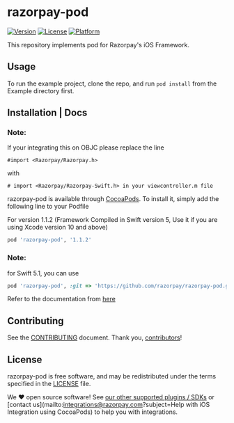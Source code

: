 # razorpay-pod

[![Version](https://img.shields.io/cocoapods/v/razorpay-pod.svg?style=flat)](http://cocoapods.org/pods/razorpay-pod)
[![License](https://img.shields.io/cocoapods/l/razorpay-pod.svg?style=flat)](http://cocoapods.org/pods/razorpay-pod)
[![Platform](https://img.shields.io/cocoapods/p/razorpay-pod.svg?style=flat)](http://cocoapods.org/pods/razorpay-pod)

This repository implements pod for Razorpay's iOS Framework.

## Usage

To run the example project, clone the repo, and run `pod install` from the Example directory first.

## Installation | Docs

### Note:
If your integrating this on OBJC please replace the line
```
#import <Razorpay/Razorpay.h>
```
with 
```
# import <Razorpay/Razorpay-Swift.h> in your viewcontroller.m file
```

razorpay-pod is available through [CocoaPods]. To install
it, simply add the following line to your Podfile

For version 1.1.2 (Framework Compiled in Swift version 5, Use it if you are using Xcode version 10 and above)

```ruby
pod 'razorpay-pod', '1.1.2'
```

### Note:
for Swift 5.1, you can use 

```ruby
pod 'razorpay-pod', :git => 'https://github.com/razorpay/razorpay-pod.git', :branch => 'swift5.1'
```

Refer to the documentation from [here](https://razorpay.com/docs/payment-gateway/ios-integration/standard/) 

## Contributing

See the [CONTRIBUTING] document.
Thank you, [contributors]!

## License

razorpay-pod  is free software, and may be redistributed
under the terms specified in the [LICENSE] file.

We :heart: open source software!
See [our other supported plugins / SDKs]
or [contact us](mailto:integrations@razorpay.com?subject=Help with iOS Integration using CocoaPods) to help you with integrations.

  [CocoaPods]: http://cocoapods.org
  [razorpay.com/mobile]: https://razorpay.com/mobile
  [CONTRIBUTING]: CONTRIBUTING.md
  [contributors]: https://github.com/razorpay/razorpay-pod/graphs/contributors
  [LICENSE]: /LICENSE
  [our other supported plugins / SDKs]: https://razorpay.com/integrations "List of our supported integrations"
